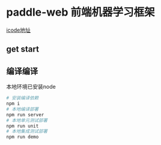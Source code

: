 # paddle-web 前端机器学习框架

[icode地址](http://icode.baidu.com/repos/baidu/mms/paddle-web-demo/tree/master)

## get start

## 编译编译

本地环境已安装node

```bash
# 安装编译依赖
npm i
# 本地编译部署
npm run server
# 本地单元测试部署
npm run unit
# 本地集成测试部署
npm run demo
```
